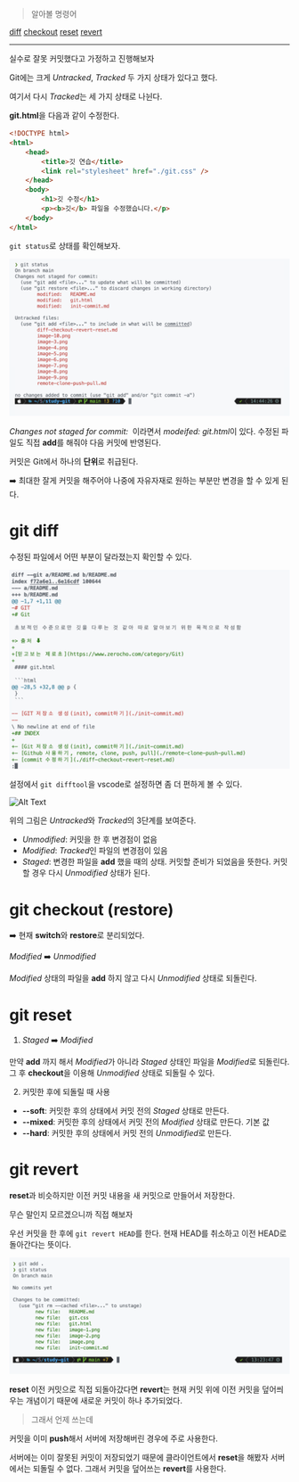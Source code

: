> 알아볼 명령어

[diff](#git-diff)
[checkout](#git-checkout)
[reset](#git-reset)
[revert](#git-revert)

<hr />

실수로 잘못 커밋했다고 가정하고 진행해보자

Git에는 크게 *Untracked*, *Tracked* 두 가지 상태가 있다고 했다.

여기서 다시 *Tracked*는 세 가지 상태로 나뉜다.

****git.html****을 다음과 같이 수정한다.

```html
<!DOCTYPE html>
<html>
	<head>
		<title>깃 연습</title>
		<link rel="stylesheet" href="./git.css" />
	</head>
	<body>
		<h1>깃 수정</h1>
		<p><b>깃</b> 파일을 수정했습니다.</p>
	</body>
</html>
```

`git status`로 상태를 확인해보자.

![Alt text](image-11.png)

*Changes not staged for commit:&nbsp;* 이라면서 *modeifed: git.html*이 있다. 수정된 파일도 직접 **add**를 해줘야 다음 커밋에 반영된다.

커밋은 Git에서 하나의 **단위**로 취급된다.

➡️ 최대한 잘게 커밋을 해주어야 나중에 자유자재로 원하는 부분만 변경을 할 수 있게 된다.

# git diff

수정된 파일에서 어떤 부분이 달라졌는지 확인할 수 있다.

![Alt text](image-12.png)

설정에서 `git difftool`을 vscode로 설정하면 좀 더 편하게 볼 수 있다.

![Alt Text](https://cdn.filepicker.io/api/file/dIGP8g65R0Gcxzs4blsM)

위의 그림은 *Untracked*와 *Tracked*의 3단계를 보여준다.

- *Unmodified*: 커밋을 한 후 변경점이 없음
- *Modified*: *Tracked*인 파일의 변경점이 있음
- *Staged*: 변경한 파일을 **add** 했을 때의 상태. 커밋할 준비가 되었음을 뜻한다. 커밋할 경우 다시 *Unmodified* 상태가 된다.

# git checkout (restore)

➡️ 현재 **switch**와 **restore**로 분리되었다.

*Modified* ➡️ *Unmodified*

*Modified* 상태의 파일을 **add** 하지 않고 다시 *Unmodified* 상태로 되돌린다.

# git reset

1. *Staged* ➡️ *Modified*

만약 **add** 까지 해서 *Modified*가 아니라 *Staged* 상태인 파일을 *Modified*로 되돌린다. 그 후 **checkout**을 이용해 *Unmodified* 상태로 되돌릴 수 있다.

2. 커밋한 후에 되돌릴 때 사용

- **--soft**: 커밋한 후의 상태에서 커밋 전의 *Staged* 상태로 만든다.
- **--mixed**: 커밋한 후의 상태에서 커밋 전의 *Modified* 상태로 만든다. 기본 값
- **--hard**: 커밋한 후의 상태에서 커밋 전의 *Unmodified*로 만든다.

# git revert

**reset**과 비슷하지만 이전 커밋 내용을 새 커밋으로 만들어서 저장한다.

무슨 말인지 모르겠으니까 직접 해보자

우선 커밋을 한 후에 `git revert HEAD`를 한다. 현재 HEAD를 취소하고 이전 HEAD로 돌아간다는 뜻이다.

![Alt text](image-3.png)

**reset** 이전 커밋으로 직접 되돌아갔다면 **revert**는 현재 커밋 위에 이전 커밋을 덮어씌우는 개념이기 때문에 새로운 커밋이 하나 추가되었다.

> 그래서 언제 쓰는데

커밋을 이미 **push**해서 서버에 저장해버린 경우에 주로 사용한다.

서버에는 이미 잘못된 커밋이 저장되었기 때문에 클라이언트에서 **reset**을 해봤자 서버에서는 되돌릴 수 없다. 그래서 커밋을 덮어쓰는 **revert**를 사용한다.